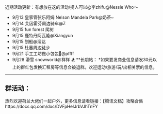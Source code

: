 近期活动更新：有想放在这的活动/捞人可以@李zhifu@Nessie Who～
- 9月13 皇家管弦乐阿姆 Nelson Mandela Park@奶茶~
- 9月14 艾因霍芬周边骑车@Z
- 9月15 fun forest 爬树
- 9月15 鹿特丹阿瓦隆@Xiangyun 
- 9月15 划船@溜达  
- 9月15 杜塞周边徒步
- 9月21 手工工坊做小包包🎒@pffff
- 9月28 滑雪 snowworld@祥祥 🏂
**长期帖：
*如果要发商业信息请发30元以上的群红包发换汇租房等信息会被退群。欢迎运动/旅游/玩/出相关票的信息。
----------
群活动：
----------

热烈欢迎荷兰大佬们一起户外，更多信息请看链接：【腾讯文档】攻略合集https://docs.qq.com/doc/DVFpHelJrbVJhTnFY